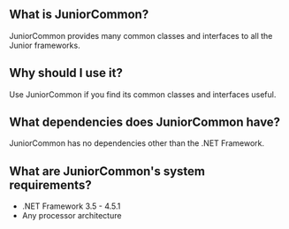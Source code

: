 What is JuniorCommon?
-
JuniorCommon provides many common classes and interfaces to all the Junior frameworks.

Why should I use it?
-
Use JuniorCommon if you find its common classes and interfaces useful.

What dependencies does JuniorCommon have?
-
JuniorCommon has no dependencies other than the .NET Framework.

What are JuniorCommon's system requirements?
-
* .NET Framework 3.5 - 4.5.1
* Any processor architecture